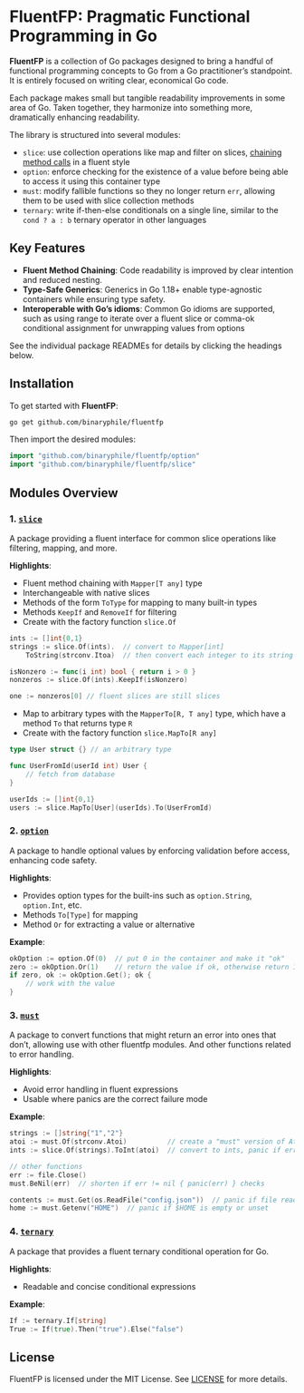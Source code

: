 # FluentFP: Pragmatic Functional Programming in Go

**FluentFP** is a collection of Go packages designed to bring a handful of functional
programming concepts to Go from a Go practitioner’s standpoint. It is entirely focused on
writing clear, economical Go code.

Each package makes small but tangible readability improvements in some area of Go.  Taken
together, they harmonize into something more, dramatically enhancing readability.

The library is structured into several modules:

-   `slice`: use collection operations like map and filter on slices, [chaining method
    calls](https://en.wikipedia.org/wiki/Method_chaining) in a fluent style
-   `option`: enforce checking for the existence of a value before being able to access it
    using this container type
-   `must`: modify fallible functions so they no longer return `err`, allowing them to be
    used with slice collection methods
-   `ternary`: write if-then-else conditionals on a single line, similar to the
    `cond ? a : b` ternary operator in other languages

## Key Features

-   **Fluent Method Chaining**: Code readability is improved by clear intention and reduced
    nesting.
-   **Type-Safe Generics**: Generics in Go 1.18+ enable type-agnostic containers while
    ensuring type safety.
-   **Interoperable with Go’s idioms**: Common Go idioms are supported, such as using range
    to iterate over a fluent slice or comma-ok conditional assignment for unwrapping values
    from options

See the individual package READMEs for details by clicking the headings below.

## Installation

To get started with **FluentFP**:

``` bash
go get github.com/binaryphile/fluentfp
```

Then import the desired modules:

``` go
import "github.com/binaryphile/fluentfp/option"
import "github.com/binaryphile/fluentfp/slice"
```

## Modules Overview

### 1. [`slice`](slice/README.md)

A package providing a fluent interface for common slice operations like filtering, mapping,
and more.

**Highlights**:

-   Fluent method chaining with `Mapper[T any]` type
-   Interchangeable with native slices
-   Methods of the form `ToType` for mapping to many built-in types
-   Methods `KeepIf` and `RemoveIf` for filtering
-   Create with the factory function `slice.Of`

``` go
ints := []int{0,1}
strings := slice.Of(ints).  // convert to Mapper[int]
    ToString(strconv.Itoa)  // then convert each integer to its string

isNonzero := func(i int) bool { return i > 0 }
nonzeros := slice.Of(ints).KeepIf(isNonzero)

one := nonzeros[0] // fluent slices are still slices
```

-    Map to arbitrary types with the `MapperTo[R, T any]` type, which have a method `To` that returns type `R`
-    Create with the factory function `slice.MapTo[R any]`

```go
type User struct {} // an arbitrary type

func UserFromId(userId int) User {
	// fetch from database
}

userIds := []int{0,1}
users := slice.MapTo[User](userIds).To(UserFromId)
```

### 2. [`option`](option/README.md)

A package to handle optional values by enforcing validation before access, enhancing code
safety.

**Highlights**:

-   Provides option types for the built-ins such as `option.String`, `option.Int`, etc.
-   Methods `To[Type]` for mapping
-   Method `Or` for extracting a value or alternative

**Example**:

``` go
okOption := option.Of(0)  // put 0 in the container and make it "ok"
zero := okOption.Or(1)    // return the value if ok, otherwise return 1
if zero, ok := okOption.Get(); ok {
    // work with the value
}
```

### 3. [`must`](must/README.md)

A package to convert functions that might return an error into ones that don’t, allowing use
with other fluentfp modules. And other functions related to error handling.

**Highlights**:

-   Avoid error handling in fluent expressions
-   Usable where panics are the correct failure mode

**Example**:

``` go
strings := []string{"1","2"}
atoi := must.Of(strconv.Atoi)          // create a "must" version of Atoi
ints := slice.Of(strings).ToInt(atoi)  // convert to ints, panic if error

// other functions
err := file.Close()
must.BeNil(err)  // shorten if err != nil { panic(err) } checks

contents := must.Get(os.ReadFile("config.json"))  // panic if file read fails
home := must.Getenv("HOME")  // panic if $HOME is empty or unset
```

### 4. [`ternary`](ternary/README.md)

A package that provides a fluent ternary conditional operation for Go.

**Highlights**:

-   Readable and concise conditional expressions

**Example**:

``` go
If := ternary.If[string]
True := If(true).Then("true").Else("false")
```

## License

FluentFP is licensed under the MIT License. See [LICENSE](LICENSE) for more details.

